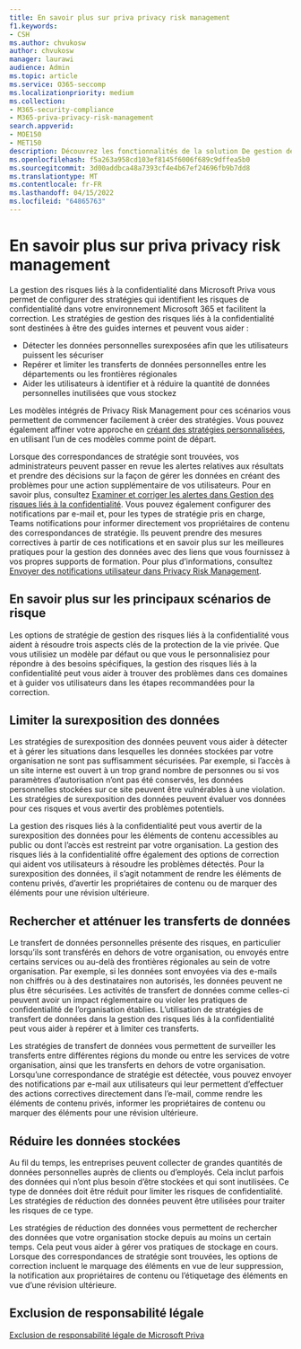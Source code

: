 ```yaml
---
title: En savoir plus sur priva privacy risk management
f1.keywords:
- CSH
ms.author: chvukosw
author: chvukosw
manager: laurawi
audience: Admin
ms.topic: article
ms.service: O365-seccomp
ms.localizationpriority: medium
ms.collection:
- M365-security-compliance
- M365-priva-privacy-risk-management
search.appverid:
- MOE150
- MET150
description: Découvrez les fonctionnalités de la solution De gestion des risques de confidentialité de Microsoft Priva pour la gestion de la réduction des données, du transfert de données et des risques de surexposition des données. Utilisez des stratégies pour détecter et corriger les problèmes.
ms.openlocfilehash: f5a263a958cd103ef8145f6006f689c9dffea5b0
ms.sourcegitcommit: 3d00addbca48a7393cf4e4b67ef24696fb9b7dd8
ms.translationtype: MT
ms.contentlocale: fr-FR
ms.lasthandoff: 04/15/2022
ms.locfileid: "64865763"
---
```

# <a name="learn-about-priva-privacy-risk-management"></a>En savoir plus sur priva privacy risk management

La gestion des risques liés à la confidentialité dans Microsoft Priva vous permet de configurer des stratégies qui identifient les risques de confidentialité dans votre environnement Microsoft 365 et facilitent la correction. Les stratégies de gestion des risques liés à la confidentialité sont destinées à être des guides internes et peuvent vous aider :

- Détecter les données personnelles surexposées afin que les utilisateurs puissent les sécuriser
- Repérer et limiter les transferts de données personnelles entre les départements ou les frontières régionales
- Aider les utilisateurs à identifier et à réduire la quantité de données personnelles inutilisées que vous stockez

Les modèles intégrés de Privacy Risk Management pour ces scénarios vous permettent de commencer facilement à créer des stratégies. Vous pouvez également affiner votre approche en [créant des stratégies personnalisées](risk-management-policies.md), en utilisant l’un de ces modèles comme point de départ.

Lorsque des correspondances de stratégie sont trouvées, vos administrateurs peuvent passer en revue les alertes relatives aux résultats et prendre des décisions sur la façon de gérer les données en créant des problèmes pour une action supplémentaire de vos utilisateurs. Pour en savoir plus, consultez [Examiner et corriger les alertes dans Gestion des risques liés à la confidentialité](risk-management-alerts.md). Vous pouvez également configurer des notifications par e-mail et, pour les types de stratégie pris en charge, Teams notifications pour informer directement vos propriétaires de contenu des correspondances de stratégie. Ils peuvent prendre des mesures correctives à partir de ces notifications et en savoir plus sur les meilleures pratiques pour la gestion des données avec des liens que vous fournissez à vos propres supports de formation. Pour plus d’informations, consultez [Envoyer des notifications utilisateur dans Privacy Risk Management](risk-management-notifications.md).

## <a name="learn-about-key-risk-scenarios"></a>En savoir plus sur les principaux scénarios de risque

Les options de stratégie de gestion des risques liés à la confidentialité vous aident à résoudre trois aspects clés de la protection de la vie privée. Que vous utilisiez un modèle par défaut ou que vous le personnalisiez pour répondre à des besoins spécifiques, la gestion des risques liés à la confidentialité peut vous aider à trouver des problèmes dans ces domaines et à guider vos utilisateurs dans les étapes recommandées pour la correction.

## <a name="limit-data-overexposure"></a>Limiter la surexposition des données

Les stratégies de surexposition des données peuvent vous aider à détecter et à gérer les situations dans lesquelles les données stockées par votre organisation ne sont pas suffisamment sécurisées. Par exemple, si l’accès à un site interne est ouvert à un trop grand nombre de personnes ou si vos paramètres d’autorisation n’ont pas été conservés, les données personnelles stockées sur ce site peuvent être vulnérables à une violation. Les stratégies de surexposition des données peuvent évaluer vos données pour ces risques et vous avertir des problèmes potentiels.

La gestion des risques liés à la confidentialité peut vous avertir de la surexposition des données pour les éléments de contenu accessibles au public ou dont l’accès est restreint par votre organisation. La gestion des risques liés à la confidentialité offre également des options de correction qui aident vos utilisateurs à résoudre les problèmes détectés. Pour la surexposition des données, il s’agit notamment de rendre les éléments de contenu privés, d’avertir les propriétaires de contenu ou de marquer des éléments pour une révision ultérieure.

## <a name="find-and-mitigate-data-transfers"></a>Rechercher et atténuer les transferts de données

Le transfert de données personnelles présente des risques, en particulier lorsqu’ils sont transférés en dehors de votre organisation, ou envoyés entre certains services ou au-delà des frontières régionales au sein de votre organisation. Par exemple, si les données sont envoyées via des e-mails non chiffrés ou à des destinataires non autorisés, les données peuvent ne plus être sécurisées. Les activités de transfert de données comme celles-ci peuvent avoir un impact réglementaire ou violer les pratiques de confidentialité de l’organisation établies. L’utilisation de stratégies de transfert de données dans la gestion des risques liés à la confidentialité peut vous aider à repérer et à limiter ces transferts.

Les stratégies de transfert de données vous permettent de surveiller les transferts entre différentes régions du monde ou entre les services de votre organisation, ainsi que les transferts en dehors de votre organisation. Lorsqu’une correspondance de stratégie est détectée, vous pouvez envoyer des notifications par e-mail aux utilisateurs qui leur permettent d’effectuer des actions correctives directement dans l’e-mail, comme rendre les éléments de contenu privés, informer les propriétaires de contenu ou marquer des éléments pour une révision ultérieure.

## <a name="minimize-stored-data"></a>Réduire les données stockées

Au fil du temps, les entreprises peuvent collecter de grandes quantités de données personnelles auprès de clients ou d’employés. Cela inclut parfois des données qui n’ont plus besoin d’être stockées et qui sont inutilisées. Ce type de données doit être réduit pour limiter les risques de confidentialité. Les stratégies de réduction des données peuvent être utilisées pour traiter les risques de ce type.

Les stratégies de réduction des données vous permettent de rechercher des données que votre organisation stocke depuis au moins un certain temps. Cela peut vous aider à gérer vos pratiques de stockage en cours. Lorsque des correspondances de stratégie sont trouvées, les options de correction incluent le marquage des éléments en vue de leur suppression, la notification aux propriétaires de contenu ou l’étiquetage des éléments en vue d’une révision ultérieure.

## <a name="legal-disclaimer"></a>Exclusion de responsabilité légale

[Exclusion de responsabilité légale de Microsoft Priva](priva-disclaimer.md)
